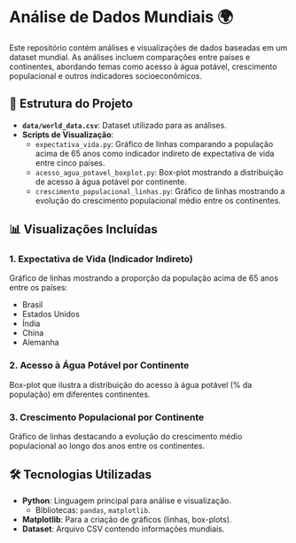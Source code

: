 # Análise de Dados Mundiais 🌍

Este repositório contém análises e visualizações de dados baseadas em um dataset mundial. As análises incluem comparações entre países e continentes, abordando temas como acesso à água potável, crescimento populacional e outros indicadores socioeconômicos.

## 📂 Estrutura do Projeto

- **`data/world_data.csv`**: Dataset utilizado para as análises.
- **Scripts de Visualização**:
  - `expectativa_vida.py`: Gráfico de linhas comparando a população acima de 65 anos como indicador indireto de expectativa de vida entre cinco países.
  - `acesso_agua_potavel_boxplot.py`: Box-plot mostrando a distribuição de acesso à água potável por continente.
  - `crescimento_populacional_linhas.py`: Gráfico de linhas mostrando a evolução do crescimento populacional médio entre os continentes.

## 📊 Visualizações Incluídas

### 1. Expectativa de Vida (Indicador Indireto)
Gráfico de linhas mostrando a proporção da população acima de 65 anos entre os países:
- Brasil
- Estados Unidos
- Índia
- China
- Alemanha

### 2. Acesso à Água Potável por Continente
Box-plot que ilustra a distribuição do acesso à água potável (% da população) em diferentes continentes.

### 3. Crescimento Populacional por Continente
Gráfico de linhas destacando a evolução do crescimento médio populacional ao longo dos anos entre os continentes.

## 🛠 Tecnologias Utilizadas

- **Python**: Linguagem principal para análise e visualização.
  - Bibliotecas: `pandas`, `matplotlib`.
- **Matplotlib**: Para a criação de gráficos (linhas, box-plots).
- **Dataset**: Arquivo CSV contendo informações mundiais.
